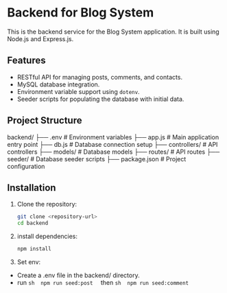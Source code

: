 # Backend for Blog System

This is the backend service for the Blog System application. It is built using Node.js and Express.js.

## Features

- RESTful API for managing posts, comments, and contacts.
- MySQL database integration.
- Environment variable support using `dotenv`.
- Seeder scripts for populating the database with initial data.

## Project Structure
backend/ ├── .env # Environment variables ├── app.js # Main application entry point ├── db.js # Database connection setup ├── controllers/ # API controllers ├── models/ # Database models ├── routes/ # API routes ├── seeder/ # Database seeder scripts ├── package.json # Project configuration


## Installation

1. Clone the repository:
   ```sh
   git clone <repository-url>
   cd backend
   ```
2. install dependencies:
   ```sh
   npm install
   ```
3. Set env:
  - Create a .env file in the backend/ directory.
  - run ```sh 
        npm run seed:post 
        ``` 
        then 
        ```sh 
        npm run seed:comment 
        ```